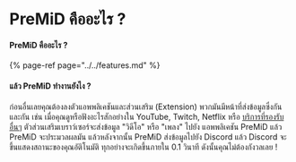 # PreMiD คืออะไร ?

#### PreMiD คืออะไร ?

{% page-ref page="../../features.md" %}

#### แล้ว PreMiD ทำงานยังไง ?

ก่อนอื่นเลยคุณต้องลงตัวแอพพลิเคชันและส่วนเสริม \(Extension\) พวกมันมีหน้าที่ส่งข้อมูลซึ่งกันและกัน เช่น เมื่อคุณดูหรือฟังอะไรสักอย่างใน YouTube, Twitch, Netflix หรือ [บริการที่รองรับอื่นๆ](../../support/services.md) ตัวส่วนเสริมเบราว์เซอร์จะส่งข้อมูล "วิดีโอ" หรือ  "เพลง" ไปยัง แอพพลิเคชัน PreMiD แล้ว PreMiD จะประมวลผลมัน แล้วหลังจากนั้น PreMiD ส่งข้อมูลไปยัง Discord แล้ว Discord จะขึ้นแสดงสถานะของคุณอัติโนมัติ ทุกอย่างจะเกิดขึ้นภายใน 0.1 วินาที ดังนั้นคุณไม่ต้องกังวลเลย !


